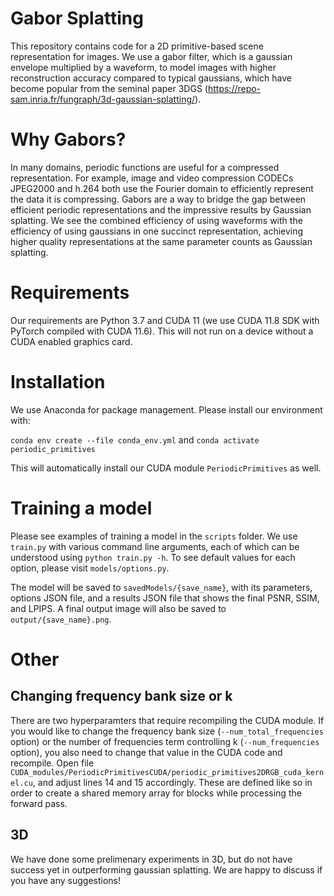 # Gabor Splatting
 
This repository contains code for a 2D primitive-based scene representation for images.
We use a gabor filter, which is a gaussian envelope multiplied by a waveform, to model images with higher reconstruction accuracy compared to typical gaussians, which have become popular from the seminal paper 3DGS (https://repo-sam.inria.fr/fungraph/3d-gaussian-splatting/).

# Why Gabors?
In many domains, periodic functions are useful for a compressed representation. 
For example, image and video compression CODECs JPEG2000 and h.264 both use the Fourier domain to efficiently represent the data it is compressing.
Gabors are a way to bridge the gap between efficient periodic representations and the impressive results by Gaussian splatting.
We see the combined efficiency of using waveforms with the efficiency of using gaussians in one succinct representation, achieving higher quality representations at the same parameter counts as Gaussian splatting.

# Requirements

Our requirements are Python 3.7 and CUDA 11 (we use CUDA 11.8 SDK with PyTorch compiled with CUDA 11.6).
This will not run on a device without a CUDA enabled graphics card.

# Installation

We use Anaconda for package management.
Please install our environment with:

```conda env create --file conda_env.yml```
and
```conda activate periodic_primitives```

This will automatically install our CUDA module ```PeriodicPrimitives``` as well.

# Training a model

Please see examples of training a model in the ```scripts``` folder. 
We use ```train.py``` with various command line arguments, each of which can be understood using ```python train.py -h```.
To see default values for each option, please visit ```models/options.py```.

The model will be saved to ```savedModels/{save_name}```, with its parameters, options JSON file, and a results JSON file that shows the final PSNR, SSIM, and LPIPS.
A final output image will also be saved to ```output/{save_name}.png```.

# Other

## Changing frequency bank size or k

There are two hyperparamters that require recompiling the CUDA module.
If you would like to change the frequency bank size (```--num_total_frequencies``` option) or the number of frequencies term controlling k (```--num_frequencies``` option), you also need to change that value in the CUDA code and recompile.
Open file ```CUDA_modules/PeriodicPrimitivesCUDA/periodic_primitives2DRGB_cuda_kernel.cu```, and adjust lines 14 and 15 accordingly.
These are defined like so in order to create a shared memory array for blocks while processing the forward pass. 

## 3D

We have done some prelimenary experiments in 3D, but do not have success yet in outperforming gaussian splatting. 
We are happy to discuss if you have any suggestions!